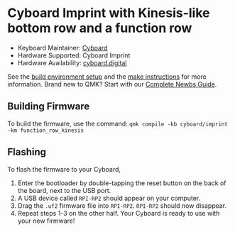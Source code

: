 # Cyboard Imprint with Kinesis-like bottom row and a function row

* Keyboard Maintainer: [Cyboard](https://github.com/Cyboard-DigitalTailor)
* Hardware Supported: Cyboard Imprint
* Hardware Availability: [cyboard.digital](https://www.cyboard.digital/product-page/imprint-made-to-measure)

See the [build environment setup](https://docs.qmk.fm/#/getting_started_build_tools) and the [make instructions](https://docs.qmk.fm/#/getting_started_make_guide) for more information. Brand new to QMK? Start with our [Complete Newbs Guide](https://docs.qmk.fm/#/newbs).

## Building Firmware

To build the firmware, use the command:
`qmk compile -kb cyboard/imprint -km function_row_kinesis`

## Flashing

To flash the firmware to your Cyboard,
1. Enter the bootloader by double-tapping the reset button on the back of the board, next to the USB port.
2. A USB device called `RPI-RP2` should appear on your computer.
3. Drag the `.uf2` firmware file into `RPI-RP2`.  `RPI-RP2` should now disappear.
4. Repeat steps 1-3 on the other half.  Your Cyboard is ready to use with your new firmware!
